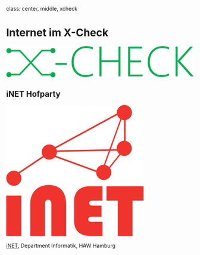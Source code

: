 class: center, middle, xcheck

# Internet im X-Check

![:scale 50%](img/x-check.png)

## iNET Hofparty

![:scale 20%](img/inet.png)

[iNET](http://www.inet.haw-hamburg.de), Department Informatik, HAW Hamburg
